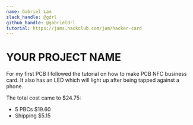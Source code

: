 ```yaml
---
name: Gabriel Lam
slack_handle: @gdrl
github_handle: @gabrieldrl
tutorial: https://jams.hackclub.com/jam/hacker-card
---
```


# YOUR PROJECT NAME

<!-- Describe your board in 2-3 sentences. What are you making? What will it do? -->
For my first PCB I followed the tutorial on how to make PCB NFC business card. It also has an LED which will light up after being tapped against a phone.

<!-- How much is it going to cost? -->
The total cost came to $24.75:
- 5 PBCs $19.60
- Shipping $5.15
